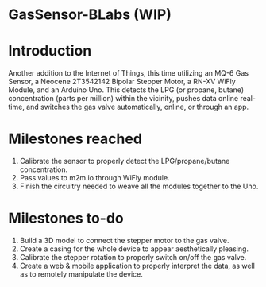 GasSensor-BLabs (WIP)
===============

# Introduction

Another addition to the Internet of Things, this time utilizing an MQ-6 Gas Sensor, a Neocene 2T3542142 Bipolar Stepper Motor, a RN-XV WiFly Module, and an Arduino Uno. This detects the LPG (or propane, butane) concentration (parts per million) within the vicinity, pushes data online real-time, and switches the gas valve automatically, online, or through an app.

# Milestones reached

1. Calibrate the sensor to properly detect the LPG/propane/butane concentration.
2. Pass values to m2m.io through WiFly module.
3. Finish the circuitry needed to weave all the modules together to the Uno.

# Milestones to-do

1. Build a 3D model to connect the stepper motor to the gas valve.
2. Create a casing for the whole device to appear aesthetically pleasing.
3. Calibrate the stepper rotation to properly switch on/off the gas valve.
4. Create a web & mobile application to properly interpret the data, as well as to remotely manipulate the device.